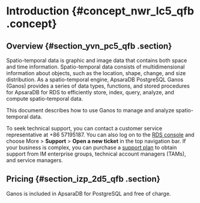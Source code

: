 # Introduction {#concept_nwr_lc5_qfb .concept}

## Overview {#section_yvn_pc5_qfb .section}

Spatio-temporal data is graphic and image data that contains both space and time information. Spatio-temporal data consists of multidimensional information about objects, such as the location, shape, change, and size distribution. As a spatio-temporal engine, ApsaraDB PostgreSQL Ganos \(Ganos\) provides a series of data types, functions, and stored procedures for ApsaraDB for RDS to efficiently store, index, query, analyze, and compute spatio-temporal data.

This document describes how to use Ganos to manage and analyze spatio-temporal data.

To seek technical support, you can contact a customer service representative at +86 57195187. You can also log on to the [RDS console](https://rds.console.aliyun.com/) and choose More \> **Support** \> **Open a new ticket** in the top navigation bar. If your business is complex, you can purchase a [support plan](https://cn.aliyun.com/support/techsupport) to obtain support from IM enterprise groups, technical account managers \(TAMs\), and service managers.

## Pricing {#section_izp_2d5_qfb .section}

Ganos is included in ApsaraDB for PostgreSQL and free of charge.


